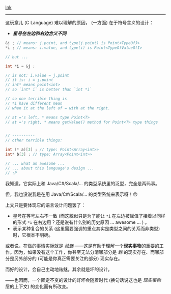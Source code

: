
[lnk]: https://www.zhihu.com/question/24466000/answer/2832939897

[lnk][lnk]

-----

这玩意儿 (C Language) 难以理解的原因， (一方面) 在于符号含义的设计：

- ***星号在左边和右边含义不同***

~~~ c
&j ; // means: j.point, and type(j.point) is Point<TypeOfJ>
*i ; // means: i.value, and type(i) is Point<TypeOfValueOfI>

// but ...

int *i = &j ;

// is not: i.value = j.point
// it is: i = j.point
// int* means point<int>
// so `int* i` is better than `int *i`

// so one terrible thing is
// *i have different mean
// when it at the left of = with at the right.

// at ='s left, * means type Point<T>
// at ='s right, * means getValue() method for Point<T> type things


// ----------
// other terrible things: 

int (* a)[3] ; // type: Point<Array<int>>
int* b[3] ; // type: Array<Point<int>>

// ... what an awesome ...
// ... about this language's design ...
// :P
~~~

我知道，它实际上和 Java/C#/Scala/... 的类型系统里的泛型，完全是两码事。

但，我也没说我是在用 Java/C#/Scala/... 的类型系统来表示呀！🙃

上文只是要体现它的语言设计问题罢了：

- 星号在等号左右不一致 (而这貌似只是为了能让 `*i` 在左边被赋值了接着以同样的形式 `*i` 在右边用？还是说有什么别的历史原因 ... awesome ... ) 。
- 表示某种复合的关系 (这里需要强调的重点其实是类型之间的关系而非类型) 时，它根本不明确。

或者说，在做的事情实际就是 *祛魅* ——这是有助于理解一个**现实事物**的重要的工作。因为，如果没有这个工作，你甚至无法分清哪部分是 *魅* 的现实存在、而哪部分是另外部分的 (可能是你真正需要关注的部分) 现实存在。

而好的设计，会自己主动地祛魅。其余就是坏的设计。

——也因而，一个固定不变的设计的好坏会随着时代 (换句话说这也是 *现实事物* 层的上下文) 的变化而有所改变。
